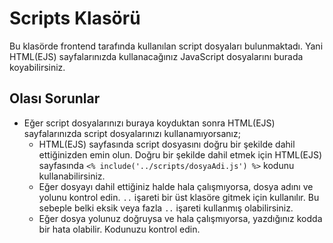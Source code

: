 # Scripts Klasörü
Bu klasörde frontend tarafında kullanılan script dosyaları bulunmaktadı. Yani HTML(EJS) sayfalarınızda kullanacağınız JavaScript dosyalarını burada koyabilirsiniz.

## Olası Sorunlar
- Eğer script dosyalarınızı buraya koyduktan sonra HTML(EJS) sayfalarınızda script dosyalarınızı kullanamıyorsanız;
    - HTML(EJS) sayfasında script dosyasını doğru bir şekilde dahil ettiğinizden emin olun. Doğru bir şekilde dahil etmek için HTML(EJS) sayfasında `<% include('../scripts/dosyaAdi.js') %>` kodunu kullanabilirsiniz.
    - Eğer dosyayı dahil ettiğiniz halde hala çalışmıyorsa, dosya adını ve yolunu kontrol edin. `..` işareti bir üst klasöre gitmek için kullanılır. Bu sebeple belki eksik veya fazla `..` işareti kullanmış olabilirsiniz.
    - Eğer dosya yolunuz doğruysa ve hala çalışmıyorsa, yazdığınız kodda bir hata olabilir. Kodunuzu kontrol edin.